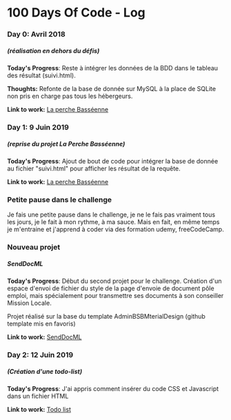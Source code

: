 # 100 Days Of Code - Log

### Day 0: Avril 2018
##### (réalisation en dehors du défis)

**Today's Progress**: Reste à intégrer les données de la BDD dans le tableau des résultat (suivi.html).

**Thoughts:** Refonte de la base de donnée sur MySQL à la place de SQLite non pris en charge pas tous les hébergeurs.

**Link to work:** [La perche Basséenne](https://github.com/ValentinGratz/La-Perche-Bass-enne-Carnet)

### Day 1: 9 Juin 2019
##### (reprise du projet La Perche Basséenne)

**Today's Progress**: Ajout de bout de code pour intégrer la base de donnée au fichier "suivi.html" pour afficher les résultat de la requête. 

**Link to work:** [La perche Basséenne](https://github.com/ValentinGratz/La-Perche-Bass-enne-Carnet)

###  Petite pause dans le challenge
Je fais une petite pause dans le challenge, je ne le fais pas vraiment tous les jours, je le fait à mon rythme, à ma sauce. Mais en fait, en même temps je m'entraine et j'apprend à coder via des formation udemy, freeCodeCamp. 

###  Nouveau projet
##### SendDocML

**Today's Progress**: Début du second projet pour le challenge. Création d'un espace d'envoi de fichier du style de la page d'envoie de document pôle emploi, mais spécialement pour transmettre ses documents à son conseiller Mission Locale.

Projet réalisé sur la base du template AdminBSBMterialDesign (github template mis en favoris)

**Link to work:** [SendDocML](https://github.com/ValentinGratz/#)

### Day 2: 12 Juin 2019
##### (Création d'une todo-list)

**Today's Progress**: J'ai appris comment insérer du code CSS et Javascript dans un fichier HTML

**Link to work:** [Todo list](https://github.com/ValentinGratz/mes-divers-challenges-dev-web/tree/master/todo%20list)
